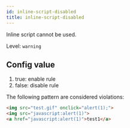 ```yaml
---
id: inline-script-disabled
title: inline-script-disabled
---
```


Inline script cannot be used.

Level: `warning`

## Config value

1. true: enable rule
2. false: disable rule

The following pattern are considered violations:

<!-- prettier-ignore -->
```html
<img src="test.gif" onclick="alert(1);">
<img src="javascript:alert(1)">
<a href="javascript:alert(1)">test1</a>
```
